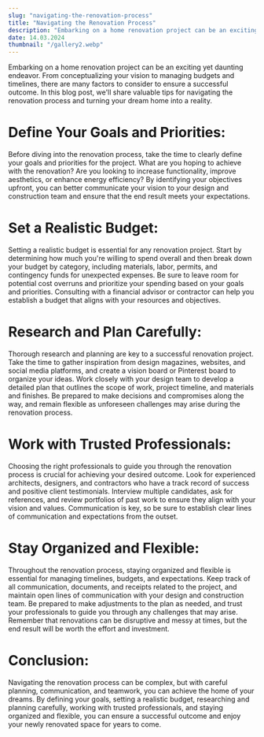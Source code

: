 ```yaml
---
slug: "navigating-the-renovation-process"
title: "Navigating the Renovation Process"
description: "Embarking on a home renovation project can be an exciting yet daunting endeavor."
date: 14.03.2024
thumbnail: "/gallery2.webp"
---
```


Embarking on a home renovation project can be an exciting yet daunting endeavor. From conceptualizing your vision to managing budgets and timelines, there are many factors to consider to ensure a successful outcome. In this blog post, we'll share valuable tips for navigating the renovation process and turning your dream home into a reality.

# Define Your Goals and Priorities:

Before diving into the renovation process, take the time to clearly define your goals and priorities for the project. What are you hoping to achieve with the renovation? Are you looking to increase functionality, improve aesthetics, or enhance energy efficiency? By identifying your objectives upfront, you can better communicate your vision to your design and construction team and ensure that the end result meets your expectations.

# Set a Realistic Budget:

Setting a realistic budget is essential for any renovation project. Start by determining how much you're willing to spend overall and then break down your budget by category, including materials, labor, permits, and contingency funds for unexpected expenses. Be sure to leave room for potential cost overruns and prioritize your spending based on your goals and priorities. Consulting with a financial advisor or contractor can help you establish a budget that aligns with your resources and objectives.

# Research and Plan Carefully:

Thorough research and planning are key to a successful renovation project. Take the time to gather inspiration from design magazines, websites, and social media platforms, and create a vision board or Pinterest board to organize your ideas. Work closely with your design team to develop a detailed plan that outlines the scope of work, project timeline, and materials and finishes. Be prepared to make decisions and compromises along the way, and remain flexible as unforeseen challenges may arise during the renovation process.

# Work with Trusted Professionals:

Choosing the right professionals to guide you through the renovation process is crucial for achieving your desired outcome. Look for experienced architects, designers, and contractors who have a track record of success and positive client testimonials. Interview multiple candidates, ask for references, and review portfolios of past work to ensure they align with your vision and values. Communication is key, so be sure to establish clear lines of communication and expectations from the outset.

# Stay Organized and Flexible:

Throughout the renovation process, staying organized and flexible is essential for managing timelines, budgets, and expectations. Keep track of all communication, documents, and receipts related to the project, and maintain open lines of communication with your design and construction team. Be prepared to make adjustments to the plan as needed, and trust your professionals to guide you through any challenges that may arise. Remember that renovations can be disruptive and messy at times, but the end result will be worth the effort and investment.

# Conclusion:

Navigating the renovation process can be complex, but with careful planning, communication, and teamwork, you can achieve the home of your dreams. By defining your goals, setting a realistic budget, researching and planning carefully, working with trusted professionals, and staying organized and flexible, you can ensure a successful outcome and enjoy your newly renovated space for years to come.
